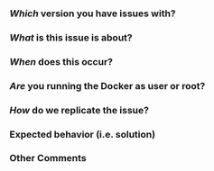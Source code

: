 ### *Which* version you have issues with?
<!-- I built it from Github / Using the prebuilt on Dockerhub -->

### *What* is this issue is about?
<!-- Build fail, not working feature, etc -->

### *When* does this occur?
<!-- Ex. building the container, starting the container, etc -->

### *Are* you running the Docker as user or root?
<!-- Ex. user account / root account -->


### *How* do we replicate the issue?
<!-- Please be specific as possible. Use dashes (-) or numbers (1.) to create a list of steps -->

### Expected behavior (i.e. solution)
<!-- What should have happened? -->

### Other Comments